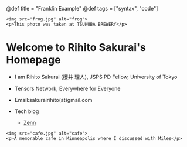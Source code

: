 @def title = "Franklin Example"
@def tags = ["syntax", "code"]

~~~
<img src="frog.jpg" alt="frog">
<p>This photo was taken at TSUKUBA BREWERY</p>
~~~

# Welcome to Rihito Sakurai's Homepage

- I am Rihito Sakurai (櫻井 理人), JSPS PD Fellow, University of Tokyo 

- Tensors Network, Everywhere for Everyone

- Email:sakurairihito(at)gmail.com

- Tech blog
    - [Zenn](https://zenn.dev/rihitosakurai)



~~~
<img src="cafe.jpg" alt="cafe">
<p>A memorable cafe in Minneapolis where I discussed with Miles</p>
~~~ 